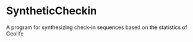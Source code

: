 # SyntheticCheckin
A program for synthesizing check-in sequences based on the statistics of Geolife
